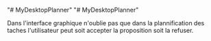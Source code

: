 "# MyDesktopPlanner" 
"# MyDesktopPlanner" 


Dans l'interface graphique n'oublie pas que dans la plannification des taches l'utilisateur
peut soit accepter la proposition soit la refuser.

